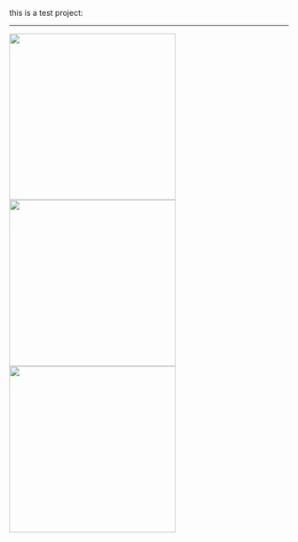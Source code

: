 <p>this is a test project:</p>
<hr>
<div>
  <img src="https://github.com/arminmehraeen/Test/blob/master/a1.png" width="300">
  <img src="https://github.com/arminmehraeen/Test/blob/master/a1.png" width="300">
  <img src="https://github.com/arminmehraeen/Test/blob/master/a1.png" width="300">
</div>
  
